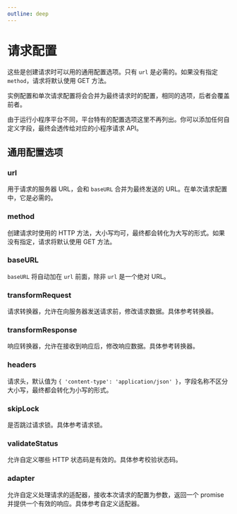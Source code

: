 ```yaml
---
outline: deep
---
```


# 请求配置

这些是创建请求时可以用的通用配置选项。只有 `url` 是必需的。如果没有指定 `method`，请求将默认使用 GET 方法。

实例配置和单次请求配置将会合并为最终请求时的配置，相同的选项，后者会覆盖前者。

由于运行小程序平台不同，平台特有的配置选项这里不再列出。你可以添加任何自定义字段，最终会透传给对应的小程序请求 API。

## 通用配置选项

### url

用于请求的服务器 URL，会和 `baseURL` 合并为最终发送的 URL。在单次请求配置中，它是必需的。

### method

创建请求时使用的 HTTP 方法，大小写均可，最终都会转化为大写的形式。如果没有指定，请求将默认使用 GET 方法。

### baseURL

`baseURL` 将自动加在 `url` 前面，除非 `url` 是一个绝对 URL。

### transformRequest

请求转换器，允许在向服务器发送请求前，修改请求数据。具体参考转换器。

### transformResponse

响应转换器，允许在接收到响应后，修改响应数据。具体参考转换器。

### headers

请求头，默认值为 `{ 'content-type': 'application/json' }`，字段名称不区分大小写，最终都会转化为小写的形式。

### skipLock

是否跳过请求锁。具体参考请求锁。

### validateStatus

允许自定义哪些 HTTP 状态码是有效的。具体参考校验状态码。

### adapter

允许自定义处理请求的适配器，接收本次请求的配置为参数，返回一个 promise 并提供一个有效的响应。具体参考自定义适配器。
